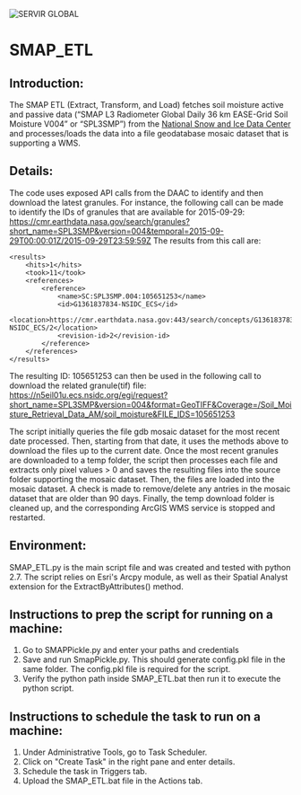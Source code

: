 <p align="left">
 <img src="https://www.servirglobal.net/Portals/0/Images/Servir-logo.png" alt="SERVIR GLOBAL"/>
</p>

SMAP_ETL
========

## Introduction:
The SMAP ETL (Extract, Transform, and Load) fetches soil moisture active and passive data (“SMAP L3 Radiometer Global Daily 36 km EASE-Grid Soil Moisture V004” or “SPL3SMP”) from the [National Snow and Ice Data Center](https://nsidc.org/) and processes/loads the data into a file geodatabase mosaic dataset that is supporting a WMS.

## Details: 
The code uses exposed API calls from the DAAC to identify and then download the latest granules.
For instance, the following call can be made to identify the IDs of granules that are available for 2015-09-29:
    https://cmr.earthdata.nasa.gov/search/granules?short_name=SPL3SMP&version=004&temporal=2015-09-29T00:00:01Z/2015-09-29T23:59:59Z
The results from this call are:
```
<results>
	<hits>1</hits>
	<took>11</took>
	<references>
		<reference>
			<name>SC:SPL3SMP.004:105651253</name>
			<id>G1361837834-NSIDC_ECS</id>
			<location>https://cmr.earthdata.nasa.gov:443/search/concepts/G1361837834-NSIDC_ECS/2</location>
			<revision-id>2</revision-id>
		</reference>
	</references>
</results>
```
The resulting ID:  105651253 can then be used in the following call to download the related granule(tif) file:
    https://n5eil01u.ecs.nsidc.org/egi/request?short_name=SPL3SMP&version=004&format=GeoTIFF&Coverage=/Soil_Moisture_Retrieval_Data_AM/soil_moisture&FILE_IDS=105651253

The script initially queries the file gdb mosaic dataset for the most recent date processed. Then, starting from that date, it uses the methods above to download the files up to the current date.  Once the most recent granules are downloaded to a temp folder, the script then processes each file and extracts only pixel values > 0 and saves the resulting files into the source folder supporting the mosaic dataset. Then, the files are loaded into the mosaic dataset.  A check is made to remove/delete any antries in the mosaic dataset that are older than 90 days.  Finally, the temp download folder is cleaned up, and the corresponding ArcGIS WMS service is stopped and restarted.

## Environment:
SMAP_ETL.py is the main script file and was created and tested with python 2.7. The script relies on Esri's Arcpy module, as well as their Spatial Analyst extension for the ExtractByAttributes() method.

## Instructions to prep the script for running on a machine:
1.	Go to SMAPPickle.py and enter your paths and credentials
2.	Save and run SmapPickle.py. This should generate config.pkl file in the same folder. The config.pkl file is required for the script.
3.  Verify the python path inside SMAP_ETL.bat then run it to execute the python script.

## Instructions to schedule the task to run on a machine:
1.	Under Administrative Tools, go to Task Scheduler.
2.	Click on "Create Task" in the right pane and enter details.
3.	Schedule the task in Triggers tab.
4.	Upload the SMAP_ETL.bat file in the Actions tab.
